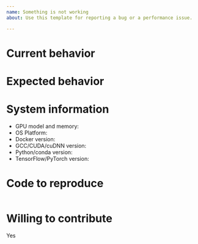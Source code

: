 ```yaml
---
name: Something is not working
about: Use this template for reporting a bug or a performance issue.

---
```

# Current behavior

# Expected behavior

# System information
- GPU model and memory:
- OS Platform:
- Docker version:
- GCC/CUDA/cuDNN version:
- Python/conda version:
- TensorFlow/PyTorch version:

# Code to reproduce

```python
```

# Willing to contribute

Yes

